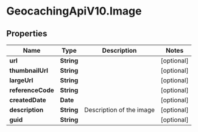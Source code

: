 # GeocachingApiV10.Image

## Properties
Name | Type | Description | Notes
------------ | ------------- | ------------- | -------------
**url** | **String** |  | [optional] 
**thumbnailUrl** | **String** |  | [optional] 
**largeUrl** | **String** |  | [optional] 
**referenceCode** | **String** |  | [optional] 
**createdDate** | **Date** |  | [optional] 
**description** | **String** | Description of the image | [optional] 
**guid** | **String** |  | [optional] 


